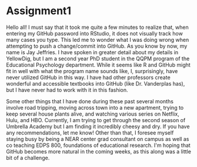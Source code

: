 # Assignment1
Hello all! I must say that it took me quite a few minutes to realize that, when entering my GitHub password into RStudio, it does not visually track how many cases you type. This led me to wonder what I was doing wrong when attempting to  push a change/commit into GitHub. As you know by now, my name is Jay Jeffries. I have spoken in greater detail about my details in YellowDig, but I am a second year PhD student in the QQPM program of the  Educational Psychology department. While it seems like R and GitHub might fit in well with what the program name sounds like, I, surprisingly, have never utilized GitHub in this way. I have had other professors create wonderful and accessible textbooks into GitHub (like Dr. Vanderplas has), but I have never had to work with it in this fashion.

Some other things that I have done during these past several months involve road tripping, moving across town into a new apartment, trying to keep several house plants alive, and watching various series on  Netflix, Hulu, and HBO. Currently, I am trying to get through the second season of Umbrella Academy but I am finding it incredibly cheesy and dry. If you have any recommendations, let me know! Other than that, I foresee myself staying busy by being a NEAR center grad consultant on campus as well as co teaching EDPS 800, foundations of educational research. I'm hoping that GitHub becomes more natural in the coming weeks, as this along was a little bit of a challenge.
